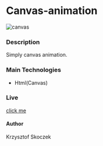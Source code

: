 # Canvas-animation
![canvas](https://user-images.githubusercontent.com/47790273/92457463-883ffb80-f1c4-11ea-9a79-12ed7d7c2d1b.png)

### Description
Simply canvas animation.

### Main Technologies 
- Html(Canvas)

### Live
[click me](https://jumper2210.github.io/canvas-project/)

#### Author
Krzysztof Skoczek

